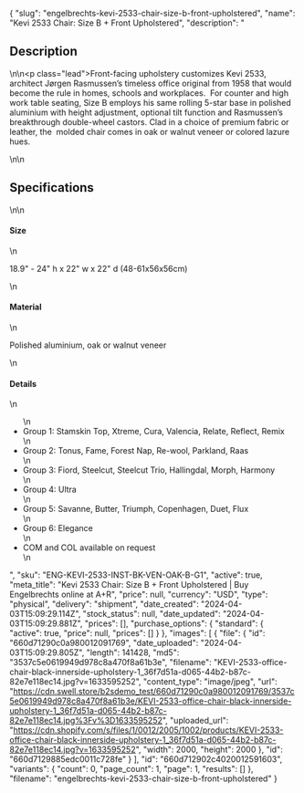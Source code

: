 {
  "slug": "engelbrechts-kevi-2533-chair-size-b-front-upholstered",
  "name": "Kevi 2533 Chair: Size B + Front Upholstered",
  "description": "<h2>Description</h2>\n<!-- split -->\n<p class=\"lead\">Front-facing upholstery customizes Kevi 2533, architect Jørgen Rasmussen’s timeless office original from 1958 that would become the rule in homes, schools and workplaces.  For counter and high work table seating, Size B employs his same rolling 5-star base in polished aluminium with height adjustment, optional tilt function and Rasmussen’s breakthrough double-wheel castors. Clad in a choice of premium fabric or leather, the  molded chair comes in oak or walnut veneer or colored lazure hues. </p>\n<!-- split -->\n<h2>Specifications</h2>\n<!-- split -->\n<h4>Size</h4>\n<p>18.9\" - 24\" h x 22\" w x 22\" d (48-61x56x56cm)</p>\n<h4>Material</h4>\n<p>Polished aluminium, oak or walnut veneer</p>\n<h4>Details</h4>\n<ul>\n<li>Group 1: Stamskin Top, Xtreme, Cura, Valencia, Relate, Reflect, Remix</li>\n<li>Group 2: Tonus, Fame, Forest Nap, Re-wool, Parkland, Raas</li>\n<li>Group 3: Fiord, Steelcut, Steelcut Trio, Hallingdal, Morph, Harmony</li>\n<li>Group 4: Ultra</li>\n<li>Group 5: Savanne, Butter, Triumph, Copenhagen, Duet, Flux</li>\n<li>Group 6: Elegance</li>\n<li>COM and COL available on request</li>\n</ul>",
  "sku": "ENG-KEVI-2533-INST-BK-VEN-OAK-B-G1",
  "active": true,
  "meta_title": "Kevi 2533 Chair: Size B + Front Upholstered | Buy Engelbrechts online at A+R",
  "price": null,
  "currency": "USD",
  "type": "physical",
  "delivery": "shipment",
  "date_created": "2024-04-03T15:09:29.114Z",
  "stock_status": null,
  "date_updated": "2024-04-03T15:09:29.881Z",
  "prices": [],
  "purchase_options": {
    "standard": {
      "active": true,
      "price": null,
      "prices": []
    }
  },
  "images": [
    {
      "file": {
        "id": "660d71290c0a980012091769",
        "date_uploaded": "2024-04-03T15:09:29.805Z",
        "length": 141428,
        "md5": "3537c5e0619949d978c8a470f8a61b3e",
        "filename": "KEVI-2533-office-chair-black-innerside-upholstery-1_36f7d51a-d065-44b2-b87c-82e7e118ec14.jpg?v=1633595252",
        "content_type": "image/jpeg",
        "url": "https://cdn.swell.store/b2sdemo_test/660d71290c0a980012091769/3537c5e0619949d978c8a470f8a61b3e/KEVI-2533-office-chair-black-innerside-upholstery-1_36f7d51a-d065-44b2-b87c-82e7e118ec14.jpg%3Fv%3D1633595252",
        "uploaded_url": "https://cdn.shopify.com/s/files/1/0012/2005/1002/products/KEVI-2533-office-chair-black-innerside-upholstery-1_36f7d51a-d065-44b2-b87c-82e7e118ec14.jpg?v=1633595252",
        "width": 2000,
        "height": 2000
      },
      "id": "660d7129885edc0011c728fe"
    }
  ],
  "id": "660d712902c4020012591603",
  "variants": {
    "count": 0,
    "page_count": 1,
    "page": 1,
    "results": []
  },
  "filename": "engelbrechts-kevi-2533-chair-size-b-front-upholstered"
}